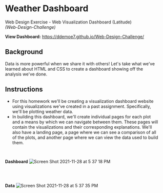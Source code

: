 # Weather Dashboard
Web Design Exercise - Web Visualization Dashboard (Latitude)
<br>
<i>(Web-Design-Challenge)</i>

<b>View Dashboard:</b> https://ddemoe7.github.io/Web-Design-Challenge/

## Background
Data is more powerful when we share it with others! Let's take what we've learned about HTML and CSS to create a dashboard showing off the analysis we've done.

## Instructions
* For this homework we'll be creating a visualization dashboard website using visualizations we've created in a past assignment. Specifically, we'll be plotting weather data.
* In building this dashboard, we'll create individual pages for each plot and a means by which we can navigate between them. These pages will contain the visualizations and their corresponding explanations. We'll also have a landing page, a page where we can see a comparison of all of the plots, and another page where we can view the data used to build them.

<br>

<b>Dashboard</b>
![Screen Shot 2021-11-28 at 5 37 18 PM](https://user-images.githubusercontent.com/22499952/143789067-7d8af660-23ed-46ab-bb5b-53b4600da72c.png)

<br><br>

<b>Data</b>
![Screen Shot 2021-11-28 at 5 37 35 PM](https://user-images.githubusercontent.com/22499952/143789075-e1a7cf71-2731-4ed7-846f-55411ad030c8.png)
